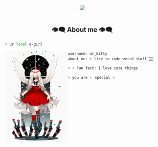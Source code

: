 <body>
<br>
<div align="center">
<img src="[IMG]/banner.gif" width="300px">
</div>
<br>

<h2 align="center"> 👁️‍🗨️ About me 👁️‍🗨️ </h2>

```zsh
> ur local e-girl
```

<img align="left" src="[IMG]/main.jpg" width="205px"/> 

```css
username: ar_kitty
about me: i like to code weird stuff 🧑‍🚀

```
```zsh
> ⚡ Fun fact: I love cute things
```

```zsh
> you are ✨ special ✨
```

